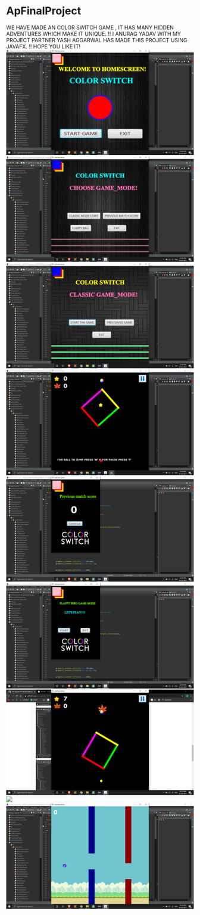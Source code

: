 # ApFinalProject
WE HAVE MADE AN COLOR SWITCH GAME , 
IT HAS MANY HIDDEN ADVENTURES WHICH MAKE IT UNIQUE. !!
I ANURAG YADAV WITH MY PROJECT PARTNER YASH AGGARWAL HAS MADE THIS PROJECT USING JAVAFX.  !!
HOPE YOU LIKE IT!
![](apimages/1.png)
![](apimages/2.png)
![](apimages/3.png)
![](apimages/4.png)
![](apimages/5.png)
![](apimages/6.png)
![](apimages/9.png)
![](apimages/8.png)
![](apimages/7.png)
